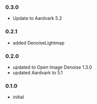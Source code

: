 ### 0.3.0
- Update to Aardvark 5.2

### 0.2.1

- added DenoiseLightmap

### 0.2.0

- updated to Open Image Denoise 1.3.0
- updated Aardvark to 5.1

### 0.1.0

- initial